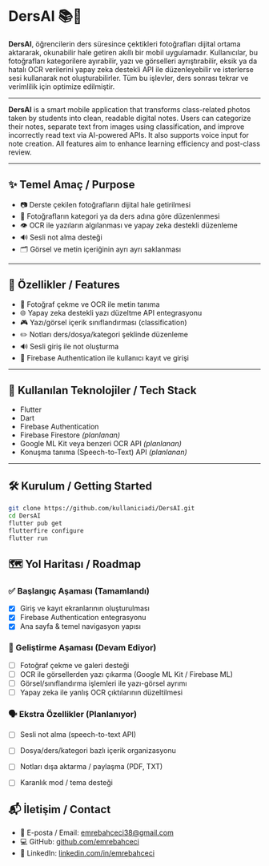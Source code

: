 # DersAI 📚🤖

**DersAI**, öğrencilerin ders süresince çektikleri fotoğrafları dijital ortama aktararak, okunabilir hale getiren akıllı bir mobil uygulamadır. Kullanıcılar, bu fotoğrafları kategorilere ayırabilir, yazı ve görselleri ayrıştırabilir, eksik ya da hatalı OCR verilerini yapay zeka destekli API ile düzenleyebilir ve isterlerse sesi kullanarak not oluşturabilirler. Tüm bu işlevler, ders sonrası tekrar ve verimlilik için optimize edilmiştir.

---

**DersAI** is a smart mobile application that transforms class-related photos taken by students into clean, readable digital notes. Users can categorize their notes, separate text from images using classification, and improve incorrectly read text via AI-powered APIs. It also supports voice input for note creation. All features aim to enhance learning efficiency and post-class review.

---

## ✨ Temel Amaç / Purpose

- 📷 Derste çekilen fotoğrafların dijital hale getirilmesi  
- 📁 Fotoğrafların kategori ya da ders adına göre düzenlenmesi  
- 👁️ OCR ile yazıların algılanması ve yapay zeka destekli düzenleme  
- 🔊 Sesli not alma desteği  
- 🗂️ Görsel ve metin içeriğinin ayrı ayrı saklanması

---

## 🚀 Özellikler / Features

- 📅 Fotoğraf çekme ve OCR ile metin tanıma  
- 🌐 Yapay zeka destekli yazı düzeltme API entegrasyonu  
- 🎮 Yazı/görsel içerik sınıflandırması (classification)  
- ✏️ Notları ders/dosya/kategori şeklinde düzenleme  
- 🔊 Sesli giriş ile not oluşturma  
- 🔐 Firebase Authentication ile kullanıcı kayıt ve girişi

---

## 📄 Kullanılan Teknolojiler / Tech Stack

- Flutter  
- Dart  
- Firebase Authentication  
- Firebase Firestore *(planlanan)*  
- Google ML Kit veya benzeri OCR API *(planlanan)*  
- Konuşma tanıma (Speech-to-Text) API *(planlanan)*

---

## 🛠️ Kurulum / Getting Started

```bash
git clone https://github.com/kullaniciadi/DersAI.git
cd DersAI
flutter pub get
flutterfire configure
flutter run
```

## 🗺️ Yol Haritası / Roadmap

### ✅ Başlangıç Aşaması (Tamamlandı)
- [x] Giriş ve kayıt ekranlarının oluşturulması
- [x] Firebase Authentication entegrasyonu
- [x] Ana sayfa & temel navigasyon yapısı

### 🔄 Geliştirme Aşaması (Devam Ediyor)
- [ ] Fotoğraf çekme ve galeri desteği
- [ ] OCR ile görsellerden yazı çıkarma (Google ML Kit / Firebase ML)
- [ ] Görsel/sınıflandırma işlemleri ile yazı-görsel ayrımı
- [ ] Yapay zeka ile yanlış OCR çıktılarının düzeltilmesi

### 🗣️ Ekstra Özellikler (Planlanıyor)
- [ ] Sesli not alma (speech-to-text API)
- [ ] Dosya/ders/kategori bazlı içerik organizasyonu
- [ ] Notları dışa aktarma / paylaşma (PDF, TXT)
- [ ] Karanlık mod / tema desteği


## 📬 İletişim / Contact

- 📧 E-posta / Email: emrebahceci38@gmail.com  
- 💻 GitHub: [github.com/emrebahceci](https://github.com/EmreBHCC)  
- 💼 LinkedIn: [linkedin.com/in/emrebahceci](https://www.linkedin.com/in/emrebahceci/)


